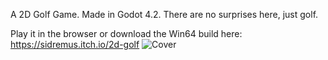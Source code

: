 A 2D Golf Game.
Made in Godot 4.2.​
There are no surprises here, just golf.

Play it in the browser or download the Win64 build here:
https://sidremus.itch.io/2d-golf
![Cover](https://github.com/Sidremus/2DGolf/assets/62385452/41bf2a18-741d-4de9-bf9f-069a79a959cf)
